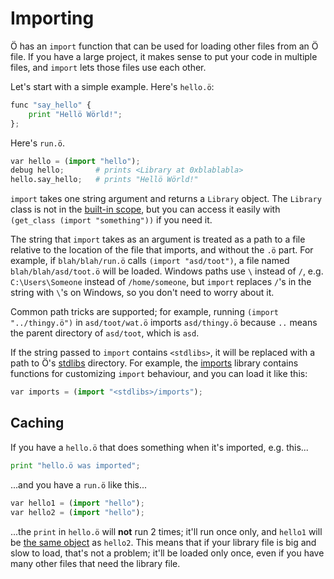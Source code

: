 # Importing

Ö has an `import` function that can be used for loading other files from an Ö
file. If you have a large project, it makes sense to put your code in multiple
files, and `import` lets those files use each other.

Let's start with a simple example. Here's `hello.ö`:

```python
func "say_hello" {
    print "Hellö Wörld!";
};
```

Here's `run.ö`.

```python
var hello = (import "hello");
debug hello;       # prints <Library at 0xblablabla>
hello.say_hello;   # prints "Hellö Wörld!"
```

`import` takes one string argument and returns a `Library` object. The
`Library` class is not in the [built-in scope], but you can access it easily
with `(get_class (import "something"))` if you need it.

The string that `import` takes as an argument is treated as a path to a file
relative to the location of the file that imports, and without the `.ö` part.
For example, if `blah/blah/run.ö` calls `(import "asd/toot")`, a file named
`blah/blah/asd/toot.ö` will be loaded. Windows paths use `\` instead of `/`,
e.g. `C:\Users\Someone` instead of `/home/someone`, but `import` replaces `/`'s
in the string with `\`'s on Windows, so you don't need to worry about it.

Common path tricks are supported; for example, running `(import "../thingy.ö")`
in `asd/toot/wat.ö` imports `asd/thingy.ö` because `..` means the parent
directory of `asd/toot`, which is `asd`.

If the string passed to `import` contains `<stdlibs>`, it will be replaced with
a path to Ö's [stdlibs](../stdlibs) directory. For example, the
[imports](stdlibs/imports.md) library contains functions for customizing
`import` behaviour, and you can load it like this:

```python
var imports = (import "<stdlibs>/imports");
```


## Caching

If you have a `hello.ö` that does something when it's imported, e.g. this...

```python
print "hello.ö was imported";
```

...and you have a `run.ö` like this...

```python
var hello1 = (import "hello");
var hello2 = (import "hello");
```

...the `print` in `hello.ö` will **not** run 2 times; it'll run once only, and
`hello1` will be [the same object](builtins.md#same_object) as `hello2`. This
means that if your library file is big and slow to load, that's not a problem;
it'll be loaded only once, even if you have many other files that need the
library file.


[built-in scope]: tutorial.md#scopes
